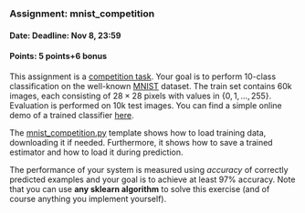 ### Assignment: mnist_competition
#### Date: Deadline: Nov 8, 23:59
#### Points: 5 points+6 bonus

This assignment is a [competition task](https://ufal.mff.cuni.cz/courses/npfl129/2021-winter#competitions). Your goal
is to perform 10-class classification on the well-known
[MNIST](http://yann.lecun.com/exdb/mnist/) dataset.
The train set contains 60k images, each consisting of $28×28$ pixels with values
in $\{0, 1, …, 255\}$. Evaluation is performed on 10k test images.
You can find a simple online demo of a trained classifier
[here](https://ufal.mff.cuni.cz/~straka/courses/npfl129/2122/demos/mnist_web.html).

The [mnist_competition.py](https://github.com/ufal/npfl129/tree/master/labs/04/mnist_competition.py)
template shows how to load training data, downloading it if needed.
Furthermore, it shows how to save a trained estimator and how to load it during
prediction.

The performance of your system is measured using _accuracy_ of correctly
predicted examples and your goal is to achieve at least 97% accuracy.
Note that you can use **any sklearn algorithm** to solve this exercise
(and of course anything you implement yourself).
